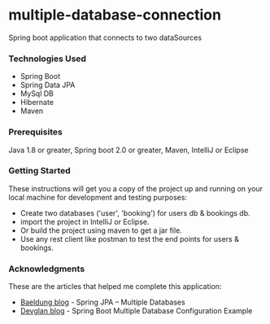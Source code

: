 # multiple-database-connection
Spring boot application that connects to two dataSources

### Technologies Used
* Spring Boot
* Spring Data JPA
* MySql DB
* Hibernate
* Maven

### Prerequisites
Java 1.8 or greater, Spring boot 2.0 or greater, Maven, IntelliJ or Eclipse
 
### Getting Started
These instructions will get you a copy of the project up and running on your local machine for development and testing purposes:
* Create two databases ('user', 'booking') for users db & bookings db.
* import the project in IntelliJ or Eclipse.
* Or build the project using maven to get a jar file.
* Use any rest client like postman to test the end points for users & bookings.

### Acknowledgments
These are the articles that helped me complete this application:
* [Baeldung blog](https://www.baeldung.com/spring-data-jpa-multiple-databases) - Spring JPA – Multiple Databases
* [Devglan blog](https://www.devglan.com/spring-boot/spring-boot-multiple-database-configuration) - Spring Boot Multiple Database Configuration Example